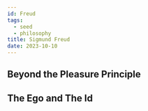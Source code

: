 ```yaml
---
id: Freud
tags:
  - seed
  - philosophy
title: Sigmund Freud
date: 2023-10-10
---
```


## Beyond the Pleasure Principle

## The Ego and The Id

